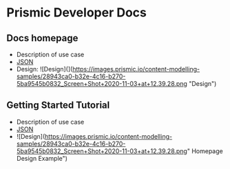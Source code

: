 # Prismic Developer Docs

## Docs homepage

* Description of use case
* [JSON]()
* Design: ![Design](](https://images.prismic.io/content-modelling-samples/28943ca0-b32e-4c16-b270-5ba9545b0832_Screen+Shot+2020-11-03+at+12.39.28.png "Design")

## Getting Started Tutorial

* Description of use case
* [JSON]()
* ![Design](https://images.prismic.io/content-modelling-samples/28943ca0-b32e-4c16-b270-5ba9545b0832_Screen+Shot+2020-11-03+at+12.39.28.png" Homepage Design Example")
